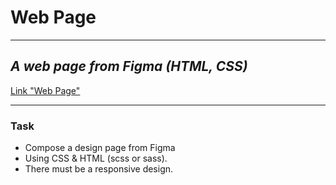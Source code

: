 # Web Page
---
## _A web page from Figma (HTML, CSS)_

[Link "Web Page"](https://anastasiash29.github.io/web-page/)

---

### Task
- Compose a design page from Figma
- Using CSS & HTML (scss or sass).
- There must be a responsive design.